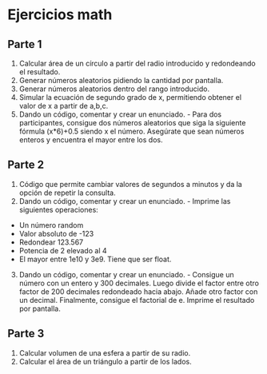 # Ejercicios math

## Parte 1
1. Calcular área de un círculo a partir del radio introducido y redondeando el resultado.
2. Generar números aleatorios pidiendo la cantidad por pantalla.
3. Generar números aleatorios dentro del rango introducido. 
4. Simular la ecuación de segundo grado de x, permitiendo obtener el valor de x a partir de a,b,c. 
5. Dando un código, comentar y crear un enunciado. - Para dos participantes, consigue dos números aleatorios que siga la siguiente fórmula (x*6)+0.5 siendo x el número. Asegúrate que sean números enteros y encuentra el mayor entre los dos.

## Parte 2
1. Código que permite cambiar valores de segundos a minutos y da la opción de repetir la consulta.
2. Dando un código, comentar y crear un enunciado. -
Imprime las siguientes operaciones:
- Un número random
- Valor absoluto de -123
- Redondear 123.567
- Potencia de 2 elevado al 4
- El mayor entre 1e10 y 3e9. Tiene que ser float.
3. Dando un código, comentar y crear un enunciado. - Consigue un número con un entero y 300 decimales. Luego divide el factor entre otro factor de 200 decimales redondeado hacia abajo. Añade otro factor con un decimal. Finalmente, consigue el factorial de e. Imprime el resultado por pantalla.

## Parte 3
1. Calcular volumen de una esfera a partir de su radio. 
2. Calcular el área de un triángulo a partir de los lados. 